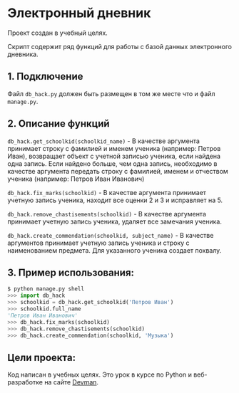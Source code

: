 # Электронный дневник

Проект создан в учебный целях.

Скрипт содержит ряд функций для работы с базой данных электронного дневника.

## 1. Подключение
Файл `db_hack.py` должен быть размещен в том же месте что и файл `manage.py`.

## 2. Описание функций

`db_hack.get_schoolkid(schoolkid_name)` - В качестве аргумента принимает строку с фамилией и именем ученика (например: Петров Иван), возвращает объект с учетной записью ученика, если найдена одна запись. Если найдено больше, чем одна запись, необходимо в качестве аргумента передать строку с фамилией, именем и отчеством ученика (например: Петров Иван Иванович) 

`db_hack.fix_marks(schoolkid)` - В качестве аргумента принимает учетную запись ученика, находит все оценки 2 и 3 и исправляет на 5.

`db_hack.remove_chastisements(schoolkid)` - В качестве аргумента принимает учетную запись ученика, удаляет все замечания ученика.

`db_hack.create_commendation(schoolkid, subject_name)` - В качестве аргументов принимает учетную запись ученика и строку с наименованием предмета. Для указанного ученика создает похвалу.

## 3. Пример использования:
```python
$ python manage.py shell
>>> import db_hack
>>> schoolkid = db_hack.get_schoolkid('Петров Иван') 
>>> schoolkid.full_name
'Петров Иван Иванович'
>>> db_hack.fix_marks(schoolkid)
>>> db_hack.remove_chastisements(schoolkid) 
>>> db_hack.create_commendation(schoolkid, 'Музыка')
```
## Цели проекта:

Код написан в учебных целях. Это урок в курсе по Python и веб-разработке на сайте [Devman](https://dvmn.org).
